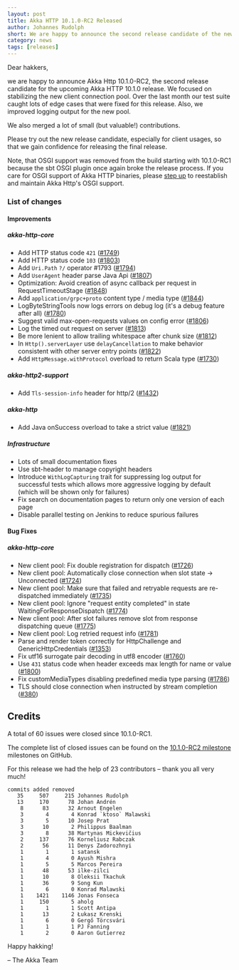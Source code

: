 ```yaml
---
layout: post
title: Akka HTTP 10.1.0-RC2 Released
author: Johannes Rudolph
short: We are happy to announce the second release candidate of the new upcoming 10.1.0 release of Akka HTTP
category: news
tags: [releases]
---
```


Dear hakkers,

we are happy to announce Akka Http 10.1.0-RC2, the second release candidate for the upcoming Akka HTTP 10.1.0 release.
We focused on stabilizing the new client connection pool. Over the last month our test suite caught lots of edge cases
that were fixed for this release. Also, we improved logging output for the new pool.

We also merged a lot of small (but valuable!) contributions.

Please try out the new release candidate, especially for client usages, so that we gain confidence for releasing
the final release.

Note, that OSGI support was removed from the build starting with 10.1.0-RC1 because the sbt OSGI plugin once
again broke the release process. If you care for OSGI support of Akka HTTP binaries, please [step up](https://github.com/akka/akka-http/issues/1852)
to reestablish and maintain Akka Http's OSGI support.

### List of changes

#### Improvements

##### akka-http-core

 * Add HTTP status code `421` ([#1749](https://github.com/akka/akka-http/issues/1749))
 * Add HTTP status code `103` ([#1803](https://github.com/akka/akka-http/issues/1803))
 * Add `Uri.Path` `?/` operator #1793 ([#1794](https://github.com/akka/akka-http/issues/1794))
 * Add `UserAgent` header parse Java Api ([#1807](https://github.com/akka/akka-http/issues/1807))
 * Optimization: Avoid creation of async callback per request in RequestTimeoutStage ([#1848](https://github.com/akka/akka-http/issues/1848))
 * Add `application/grpc+proto` content type / media type ([#1844](https://github.com/akka/akka-http/issues/1844))
 * LogByteStringTools now logs errors on debug log (it's a debug feature after all) ([#1780](https://github.com/akka/akka-http/issues/1780))
 * Suggest valid max-open-requests values on config error ([#1806](https://github.com/akka/akka-http/issues/1806))
 * Log the timed out request on server ([#1813](https://github.com/akka/akka-http/issues/1813))
 * Be more lenient to allow trailing whitespace after chunk size ([#1812](https://github.com/akka/akka-http/issues/1812))
 * In `Http().serverLayer` use `delayCancellation` to make behavior consistent with other server entry points ([#1822](https://github.com/akka/akka-http/issues/1822))
 * Add `HttpMessage.withProtocol` overload to return Scala type ([#1730](https://github.com/akka/akka-http/issues/1730))

##### akka-http2-support

 * Add `Tls-session-info` header for http/2 ([#1432](https://github.com/akka/akka-http/issues/1432))

##### akka-http

 * Add Java onSuccess overload to take a strict value ([#1821](https://github.com/akka/akka-http/issues/1821))

##### Infrastructure

 * Lots of small documentation fixes
 * Use sbt-header to manage copyright headers
 * Introduce `WithLogCapturing` trait for suppressing log output for successful tests which allows more aggressive
   logging by default (which will be shown only for failures)
 * Fix search on documentation pages to return only one version of each page
 * Disable parallel testing on Jenkins to reduce spurious failures

#### Bug Fixes

##### akka-http-core

 * New client pool: Fix double registration for dispatch ([#1726](https://github.com/akka/akka-http/issues/1726))
 * New client pool: Automatically close connection when slot state -> Unconnected ([#1724](https://github.com/akka/akka-http/issues/1724))
 * New client pool: Make sure that failed and retryable requests are re-dispatched immediately ([#1735](https://github.com/akka/akka-http/issues/1735))
 * New client pool: Ignore "request entity completed" in state WaitingForResponseDispatch ([#1774](https://github.com/akka/akka-http/issues/1774))
 * New client pool: After slot failures remove slot from response dispatching queue ([#1775](https://github.com/akka/akka-http/issues/1775))
 * New client pool: Log retried request info ([#1781](https://github.com/akka/akka-http/issues/1781))
 * Parse and render token correctly for HttpChallenge and GenericHttpCredentials ([#1353](https://github.com/akka/akka-http/issues/1353))
 * Fix utf16 surrogate pair decoding in utf8 encoder ([#1760](https://github.com/akka/akka-http/issues/1760))
 * Use `431` status code when header exceeds max length for name or value ([#1800](https://github.com/akka/akka-http/issues/1800))
 * Fix customMediaTypes disabling predefined media type parsing ([#1786](https://github.com/akka/akka-http/issues/1786))
 * TLS should close connection when instructed by stream completion ([#380](https://github.com/akka/akka-http/issues/380))

## Credits

A total of 60 issues were closed since 10.1.0-RC1.

The complete list of closed issues can be found on the [10.1.0-RC2 milestone](https://github.com/akka/akka-http/milestone/34?closed=1) milestones on GitHub.

For this release we had the help of 23 contributors – thank you all very much!

```
commits added removed
   35     507     215 Johannes Rudolph
   13     170      78 Johan Andrén
    8      83      32 Arnout Engelen
    3       4       4 Konrad `ktoso` Malawski
    3       5      10 Josep Prat
    3      10       2 Philippus Baalman
    3       8      38 Martynas Mickevičius
    2     137      76 Korneliusz Rabczak
    2      56      11 Denys Zadorozhnyi
    1       1       1 satansk
    1       4       0 Ayush Mishra
    1       5       5 Marcos Pereira
    1      48      53 ilke-zilci
    1      10       8 Oleksii Tkachuk
    1      36       9 Song Kun
    1       6       0 Konrad Malawski
    1    1421    1146 Jonas Fonseca
    1     150       5 aholg
    1       1       1 Scott Antipa
    1      13       2 Łukasz Krenski
    1       6       0 Gergő Törcsvári
    1       1       1 PJ Fanning
    1       2       0 Aaron Gutierrez
```

Happy hakking!

– The Akka Team
